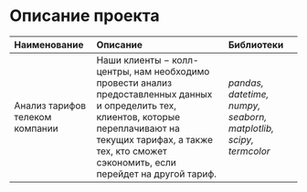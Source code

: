 # Описание проекта

| Наименование | Описание | Библиотеки | 
| :---------------------- | :---------------------- | :---------------------- |
| Анализ тарифов телеком компании | Наши клиенты − колл-центры, нам необходимо провести анализ предоставленных данных и определить тех, клиентов, которые переплачивают на текущих тарифах, а также тех, кто сможет сэкономить, если перейдет на другой тариф. | *pandas, datetime, numpy, seaborn, matplotlib, scipy, termcolor* |
